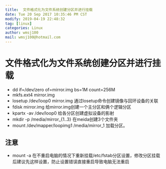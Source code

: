 ```yaml
---
title:  文件格式化为文件系统创建分区并进行挂载
date: Tue 20 Sep 2017 10:35:46 PM CST
modify: 2019-04-19 22:48:32	
tag: [linux]
categories: Linux
author: wmsj100
mail: wmsj100@hotmail.com
---
```


# 文件格式化为文件系统创建分区并进行挂载

- dd if=/dev/zero of=mirror.img bs=1M count=256M
- mkfs.ext4 mirror.img
- losetup /dev/loop0 mirror.img 通过losetup命令创建镜像与回环设备的关联
- fdisk mirror.img 给mirror.img创建一个主分区和俩个逻辑分区
- kpartx -av /dev/loop0 给各分区创建虚拟设备的影射
- mkdir -p /media/mirror_{1..3} 在meida创建3个文件夹
- mount /dev/mapper/loopimg1 /media/mirror_1 加载分区。

## 注意
- mount -a 在不重启电脑的情况下重新挂载/etc/fstab分区设置，修改分区挂载后建议先这样设置，防止设置错误直接重启导致电脑无法重启
